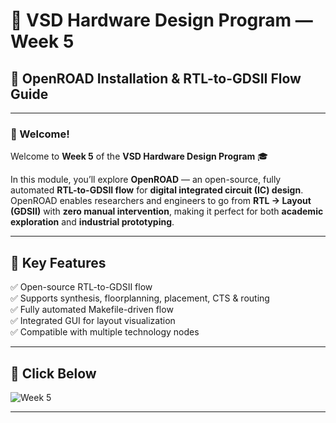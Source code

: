 # 🧠 VSD Hardware Design Program — Week 5  
## 🚀 OpenROAD Installation & RTL-to-GDSII Flow Guide

---

### 👋 Welcome!
Welcome to **Week 5** of the **VSD Hardware Design Program** 🎓  

In this module, you’ll explore **OpenROAD** — an open-source, fully automated **RTL-to-GDSII flow** for **digital integrated circuit (IC) design**.  
OpenROAD enables researchers and engineers to go from **RTL → Layout (GDSII)** with **zero manual intervention**, making it perfect for both **academic exploration** and **industrial prototyping**.

---

## 🧩 Key Features
✅ Open-source RTL-to-GDSII flow  
✅ Supports synthesis, floorplanning, placement, CTS & routing  
✅ Fully automated Makefile-driven flow  
✅ Integrated GUI for layout visualization  
✅ Compatible with multiple technology nodes  

---

## 📂 Click Below

![Week 5](https://github.com/harishj123/RISC-V_Soc_Tape_out_week_5/tree/main/week%205)


---
